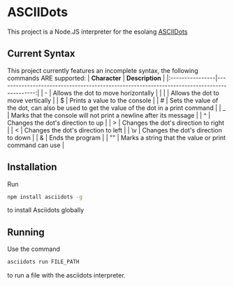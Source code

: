 # ASCIIDots
This project is a Node.JS interpreter for the esolang [ASCIIDots](https://esolangs.org/wiki/AsciiDots)

## Current Syntax
This project currently features an incomplete syntax, the following commands ARE supported:
|  **Character**  | **Description**                                                                            |
|:----------------|-------------------------------------------------------------------------------------------:|
|        \-       | Allows the dot to move horizontally                                                        |
|        \|       | Allows the dot to move vertically                                                          |
|        \$       | Prints a value to the console                                                              |
|        \#       | Sets the value of the dot, can also be used to get the value of the dot in a print command |
|        \_       | Marks that the console will not print a newline after its message                          |
|        \^       | Changes the dot's direction to up                                                          |
|        \>       | Changes the dot's direction to right                                                       |
|        \<       | Changes the dot's direction to left                                                        |
|        \v       | Changes the dot's direction to down                                                        |
|        \&       | Ends the program                                                                           |
|       \"\"      | Marks a string that the value or print command can use                                     |

## Installation
Run
```sh
npm install asciidots -g
```
to install Asciidots globally

## Running
Use the command
```sh
asciidots run FILE_PATH
```
to run a file with the asciidots interpreter.